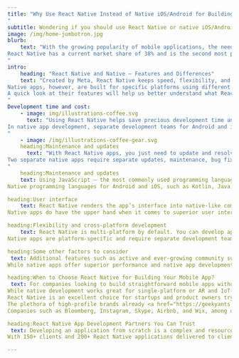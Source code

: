 ```yaml
---
title: "Why Use React Native Instead of Native iOS/Android for Building Your Mobile App in 2023
"
subtitle: Wondering if you should use React Native or native iOS/Android for your mobile app development project in 2023? This article makes a quick comparison between the technologies to help you select the best one.
image: /img/home-jumbotron.jpg
blurb:
    text: "With the growing popularity of mobile applications, the need to develop apps that can be built quickly and run on multiple platforms has also increased. The introduction of the React Native UI framework has certainly given traditional native languages a run for their money when it comes to building cross-platform mobile apps.
React Native has a current market share of 38% and is the second most popular framework for app development. Facebook, Microsoft apps, PlayStation, NFL, Puma, Pinterest, Walmart, and Tesla, among others, have already used React Native to develop stunning apps. This begs the question– should mobile developers use React Native instead of native iOS/Android? This article will try to find the answer to this question through a competitive analysis of these technologies.
"
intro:
    heading: "React Native and Native – Features and Differences"
    text: "Created by Meta, React Native keeps speed, flexibility, and ease of usage at the forefront. React Native is JavaScript-based and creates stunning and interactive user interfaces with a native feel and experience. The reusable codebase performs across multiple platforms.
Native apps, however, are built for specific platforms using different programming languages. This means developers have to build an Android app using Java or Kotlin, and an iOS app using Swift or Objective-C. This is great for building apps intended for a single platform. However, multi-platform applications need separate development teams with expertise in different programming languages.
A quick look at their features will help us better understand what React Native and Native are and how they function.
"
Development time and cost:
    - image: img/illustrations-coffee.svg
      text: "Using React Native helps save precious development time and costs. The hot reloading and live reloading features keep the app constantly running, save the state, and automatically reload the app with every code alteration.
In native app development, separate development teams for Android and iOS make the app development process long and complicated. Code changes and rewrites take significant time during development, making it a costly process.
"
    - image: /img/illustrations-coffee-gear.svg
    heading:Maintenance and updates
      text: "With React Native apps, you just need to update and resolve bugs on one platform. Strong community support also ensures seamless updates and troubleshooting.
Two separate native apps require separate updates, maintenance, bug fixes, and maintenance support, which makes the process complex and doubles the cost and work involved. Native apps also need to be updated constantly.
"
    heading:Maintenance and updates
    text: Using JavaScript – the most commonly used programming language in the world– gives React Native an edge over native apps. It is easy to learn for web developers with good HTML, CSS, and JavaScript knowledge.
Native programming languages for Android and iOS, such as Kotlin, Java, or Swift, have separate documentation and rules. Developers who can code in these languages are scarce to find and expensive to employ.

heading:User interface 
    text: React Native renders the app’s interface into native-like components with native APIs and modules. This makes the app experience similar to natively built Android or iOS apps. The average user will be unable to tell the difference between the two.
Native apps do have the upper hand when it comes to superior user interfaces and native app experiences. However, the average user will generally not be able to tell whether an app is Swift or JavaScript-based.

heading:Flexibility and cross-platform development
    text: React Native is multi-platform by default. You can develop apps for Android, iOS, Windows, macOS, and the web using a single JavaScript codebase. Only minor native improvements and additions dramatically cut down development costs and time. Planning, testing, deployment, and associated logistics are also easier to handle.
Native apps are platform-specific and require separate development teams. This is because the source code and development processes are completely different for different target platforms. This means a significant rise in development cost for two separate apps for Android and iOS–by about 35% to 40%. React Native is thus a clear winner here.

heading:Some other factors to consider 
 text: Additional features such as active and ever-growing community support and regular open-source contributions make React Native perfect for quickly developing straightforward mobile apps and MVPs. Integrating React Native into existing native apps is also an uncomplicated process.
While native apps offer superior performance and native app development languages are strongly typed and secure, the logistics and complicated development processes make native apps a less viable option for app developers.

heading:When to Choose React Native for Building Your Mobile App?
 text: For companies looking to build straightforward mobile apps without a particular focus on native user experience, React Native is the way to go.
While native development works great for single-platform or AR and IoT-based apps, they come with high development costs and lengthy development time.
React Native is an excellent choice for startups and product owners trying to get their app to market on time and reach target audiences while keeping it budget-friendly.
The plethora of high-profile brands already <a href="https://geekyants.com/hire-react-native-developers/">React Native for their apps</a> using  is a further testimonial to its definite advantages.
Companies such as Bloomberg, Instagram, Skype, Airbnb, and Wix, among others, have cited factors such as code reusability, flexibility, quicker app delivery, and efficiency for using React Native.

heading:React Native App Development Partners You Can Trust
 text: Developing an application from scratch is a complex and resource-intensive process that requires considerable planning and clear goals. The cost of developing a mobile app primarily depends on the app and design complexity, features, the framework used, and app updates and maintenance. Partnering with a mobile app development company with significant experience building React Native and Native apps would help you navigate complex processes and figure out a framework that best fits your requirements.
With 150+ clients and 200+ React Native applications delivered to clients worldwide, [GeekyAnts](https://geekyants.com/service/hire-web-app-development-services/)">React Native for their apps</a> is a design and development studio located in San Francisco, CA, with offices in India and the UK. The company is well-known as the creator of NativeBase, the most popular React Native UI library built to date. Their core React Native contributors and expert developers have made contributions to 10+ open-source React Native products. With 17+ years of app development experience, GeekyAnts has collaborated with startups and industry leaders to create groundbreaking digital products.  <a href="https://geekyants.com/blog/why-use-react-native-instead-of-native-iosandroid-for-building-your-mobile-app-in-2023/">Article source:</a>

---
```



